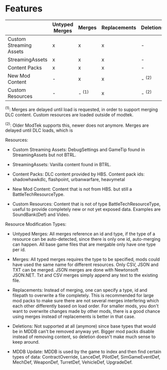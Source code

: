 # Features
  
|                         | Untyped Merges | Merges           | Replacements | Deletions        | MDDB Update |
|-------------------------|----------------|------------------|--------------|------------------|-------------|
| Custom Streaming Assets | x              | x                | x            | -                | -           |
| StreamingAssets         | x              | x                | x            | -                | x           |
| Content Packs           | x              | x                | x            | -                | x           |
| New Mod Content         | -              | x                | x            | - <sup>(2)</sup> | x           |
| Custom Resources        | -              | - <sup>(1)</sup> | x            | - <sup>(2)</sup> | -           |

<sup>(1)</sup>:
Merges are delayed until load is requested, in order to support merging DLC content.
Custom resources are loaded outside of modtek.

<sup>(2)</sup>:
Older ModTek supports this, newer does not anymore. Merges are delayed until DLC loads, which is

Resources:
- Custom Streaming Assets: DebugSettings and GameTip found in StreamingAssets but not BTRL.
  
- StreamingAssets: Vanilla content found in BTRL.
  
- Content Packs: DLC content provided by HBS. Content pack ids:
  shadowhawkdlc, flashpoint, urbanwarfare, heavymetal
  
- New Mod Content: Content that is not from HBS. but still a BattleTechResourceType.
  
- Custom Resources: Content that is not of type BattleTechResourceType,
  useful to provide completely new or not yet exposed data.
  Examples are SoundBank(Def) and Video.

Resource Modification Types:
- Untyped Merges: All merges reference an id and type,
  if the type of a resource can be auto-detected,
  since there is only one id, auto-merging can happen.
  All base game files that are mergable only have one type per id.
  
- Merges: All typed merges requires the type to be specified,
  mods could have used the same name for different resources.
  Only CSV, JSON and TXT can be merged.
  JSON merges are done with Newtonsoft JSON.NET.
  Txt and CSV merges simply append any text to the existing file.
  
- Replacements: Instead of merging, one can specify a type,
  id and filepath to overwrite a file completely.
  This is recommended for large mod packs to make sure there are not several
  merges interfering which each other differently based on load order.
  For smaller mods, you don't want to overwrite changes made by other mods,
  there is a good chance using merges instead of replacements is better in that case.
  
- Deletions: Not supported at all (anymore) since base types that would be in MDDB can't be removed anyway yet. 
  Bigger mod packs disable instead of removing content, so deletion doesn't make much sense to keep around.
  
- MDDB Update: MDDB is used by the game to index and then find certain types of data:
  ContractOverride, LanceDef, PilotDef, SimGameEventDef, MechDef, WeaponDef, TurretDef, VehicleDef, UpgradeDef.
